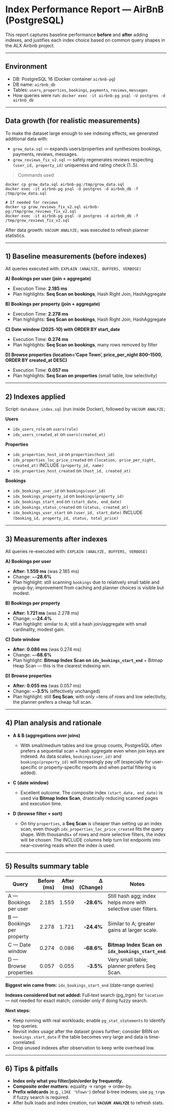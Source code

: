 # Index Performance Report — AirBnB (PostgreSQL)

This report captures baseline performance **before** and **after** adding indexes, and justifies each index choice based on common query shapes in the ALX Airbnb project.

---

## Environment
- DB: PostgreSQL 16 (Docker container `airbnb-pg`)
- DB name: `airbnb_db`
- Tables: `users`, `properties`, `bookings`, `payments`, `reviews`, `messages`
- How queries were run: `docker exec -it airbnb-pg psql -U postgres -d airbnb_db`

---

## Data growth (for realistic measurements)
To make the dataset large enough to see indexing effects, we generated additional data with:

- `grow_data.sql` — expands users/properties and synthesizes bookings, payments, reviews, messages.
- `grow_reviews_fix_v2.sql` — safely regenerates reviews respecting `(user_id, property_id)` uniqueness and rating check (1..5).

> Commands used
```
docker cp grow_data.sql airbnb-pg:/tmp/grow_data.sql
docker exec -it airbnb-pg psql -U postgres -d airbnb_db -f /tmp/grow_data.sql

# If needed for reviews
docker cp grow_reviews_fix_v2.sql airbnb-pg:/tmp/grow_reviews_fix_v2.sql
docker exec -it airbnb-pg psql -U postgres -d airbnb_db -f /tmp/grow_reviews_fix_v2.sql
```

After data growth: `VACUUM ANALYZE;` was executed to refresh planner statistics.

---

## 1) Baseline measurements (before indexes)
All queries executed with: `EXPLAIN (ANALYZE, BUFFERS, VERBOSE)`

**A) Bookings per user (join + aggregate)**
- Execution Time: **2.185 ms**
- Plan highlights: **Seq Scan on bookings**, Hash Right Join, HashAggregate

**B) Bookings per property (join + aggregate)**
- Execution Time: **2.278 ms**
- Plan highlights: **Seq Scan on bookings**, Hash Right Join, HashAggregate

**C) Date window (2025‑10) with ORDER BY start_date**
- Execution Time: **0.274 ms**
- Plan highlights: **Seq Scan on bookings**, many rows removed by filter

**D) Browse properties (location=‘Cape Town’, price_per_night 800–1500, ORDER BY created_at DESC)**
- Execution Time: **0.057 ms**
- Plan highlights: **Seq Scan on properties** (small table, low selectivity)

---

## 2) Indexes applied
Script: `database_index.sql` (run inside Docker), followed by `VACUUM ANALYZE;`

**Users**
- `idx_users_role` on `users(role)`
- `idx_users_created_at` on `users(created_at)`

**Properties**
- `idx_properties_host_id` on `properties(host_id)`
- `idx_properties_loc_price_created` on `(location, price_per_night, created_at)` INCLUDE `(property_id, name)`
- `idx_properties_host_created` on `(host_id, created_at)`

**Bookings**
- `idx_bookings_user_id` on `bookings(user_id)`
- `idx_bookings_property_id` on `bookings(property_id)`
- `idx_bookings_start_end` on `(start_date, end_date)`
- `idx_bookings_status_created` on `(status, created_at)`
- `idx_bookings_user_start` on `(user_id, start_date)` INCLUDE `(booking_id, property_id, status, total_price)`

---

## 3) Measurements after indexes
All queries re-executed with: `EXPLAIN (ANALYZE, BUFFERS, VERBOSE)`

**A) Bookings per user**
- **After:** **1.559 ms** (was 2.185 ms)
- Change: ~**‑28.6%**
- Plan highlight: still scanning `bookings` due to relatively small table and group-by; improvement from caching and planner choices is visible but modest.

**B) Bookings per property**
- **After:** **1.721 ms** (was 2.278 ms)
- Change: ~**‑24.4%**
- Plan highlight: similar to A; still a hash join/aggregate with small cardinality, modest gain.

**C) Date window**
- **After:** **0.086 ms** (was 0.274 ms)
- Change: ~**‑68.6%**
- Plan highlight: **Bitmap Index Scan on `idx_bookings_start_end`** + Bitmap Heap Scan — this is the clearest indexing win.

**D) Browse properties**
- **After:** **0.055 ms** (was 0.057 ms)
- Change: ~**‑3.5%** (effectively unchanged)
- Plan highlight: still **Seq Scan**; with only ~tens of rows and low selectivity, the planner prefers a cheap full scan.

---

## 4) Plan analysis and rationale

- **A & B (aggregations over joins)**
  - With small/medium tables and low group counts, PostgreSQL often prefers a sequential scan + hash aggregate even when join keys are indexed. As data scales, `bookings(user_id)` and `bookings(property_id)` will increasingly pay off (especially for user-specific or property-specific reports and when partial filtering is added).

- **C (date window)**
  - Excellent outcome. The composite index `(start_date, end_date)` is used via **Bitmap Index Scan**, drastically reducing scanned pages and execution time.

- **D (browse filter + sort)**
  - On tiny `properties`, a **Seq Scan** is cheaper than setting up an index scan, even though `idx_properties_loc_price_created` fits the query shape. With thousands+ of rows and more selective filters, the index will be chosen. The INCLUDE columns help turn list endpoints into near–covering reads when the index is used.

---

## 5) Results summary table

| Query | Before (ms) | After (ms) | Δ (Change) | Notes |
|---|---:|---:|---:|---|
| A — Bookings per user | 2.185 | 1.559 | **‑28.6%** | Still hash agg; index helps more with selective user filters. |
| B — Bookings per property | 2.278 | 1.721 | **‑24.4%** | Similar to A; greater gains at larger scale. |
| C — Date window | 0.274 | 0.086 | **‑68.6%** | **Bitmap Index Scan on `idx_bookings_start_end`**. |
| D — Browse properties | 0.057 | 0.055 | **‑3.5%** | Very small table; planner prefers Seq Scan. |

**Biggest win came from:** `idx_bookings_start_end` (date-range queries)

**Indexes considered but not added:** Full‑text search (pg_trgm) for `location` — not needed for exact match; consider only if doing fuzzy search.

**Next steps:**
- Keep running with real workloads; enable `pg_stat_statements` to identify top queries.
- Revisit index usage after the dataset grows further; consider BRIN on `bookings.start_date` if the table becomes very large and data is time-correlated.
- Drop unused indexes after observation to keep write overhead low.

---

## 6) Tips & pitfalls
- **Index only what you filter/join/order by frequently.**
- **Composite order matters:** equality → range → order-by.
- **Prefix wildcards** (e.g., `LIKE '%Town'`) defeat b‑tree indexes; use `pg_trgm` if fuzzy search is required.
- After bulk loads and index creation, run **`VACUUM ANALYZE`** to refresh stats.

